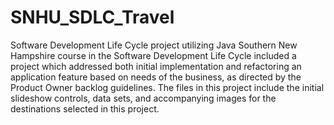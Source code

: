 # SNHU_SDLC_Travel
Software Development Life Cycle project utilizing Java
Southern New Hampshire course in the Software Development Life Cycle included a project which addressed both initial implementation and refactoring an application feature based on needs of the business,
as directed by the Product Owner backlog guidelines. The files in this project include the initial slideshow controls, data sets, and accompanying images for the destinations selected in this project. 
